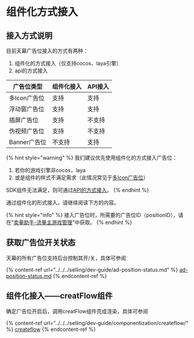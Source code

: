 # 组件化方式接入

## 接入方式说明

目前天幕广告位接入的方式有两种：

1. 组件化的方式接入（仅支持cocos、laya引擎）
2. api的方式接入

| 广告位类型     | **组件化接入** | API接入 |
| --------- | --------- | ----- |
| 多Icon广告位  | 支持        | 支持    |
| 浮动窗广告位    | 支持        | 支持    |
| 插屏广告位     | 支持        | 不支持   |
| 伪视频广告位    | 支持        | 不支持   |
| Banner广告位 | 不支持       | 支持    |

{% hint style="warning" %}
我们建议优先使用组件化的方式接入广告位：

1. 若你的游戏引擎非cocos，laya
2. 或是组件的样式不满足需求（此情况常见于[多Icon广告位](../../../selling/dev-guide/componentization/createflow/more-icon.md#zu-jian-yang-shi)）

SDK组件无法满足，则可通过[API的方式接入](../../../selling/dev-guide/api/)。
{% endhint %}

通过组件化的形式接入，请继续阅读下方的内容。

{% hint style="info" %}
接入广告位时，所需要的广告位ID（positionID），请在“[卖量助手-流量主游戏管理](../../../selling/main-features/flower-game-manage.md#guang-gao-wei-guan-li)”中获取。
{% endhint %}

## 获取广告位开关状态

天幕的所有广告位支持后台控制其开/关，具体可参阅

{% content-ref url="../../../selling/dev-guide/ad-position-status.md" %}
[ad-position-status.md](../../../selling/dev-guide/ad-position-status.md)
{% endcontent-ref %}

## 组件化接入——creatFlow组件

确定广告位开启后，调用creatFlow组件完成渲染，具体可参阅

{% content-ref url="../../../selling/dev-guide/componentization/createflow/" %}
[createflow](../../../selling/dev-guide/componentization/createflow/)
{% endcontent-ref %}

